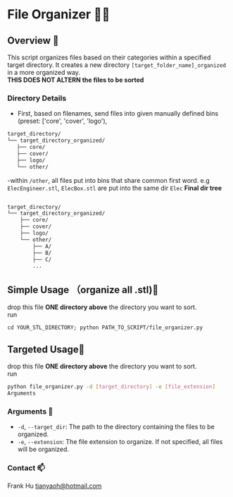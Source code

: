 # File Organizer 📂✨

## Overview 🌟
This script organizes files based on their categories within a specified target directory. It creates a new directory `[target_folder_name]_organized` in a more organized way.<br>
__THIS DOES NOT ALTERN the files to be sorted__
   
### Directory Details
 - First, based on filenames, send files into given manually defined bins (preset: ['core', 'cover', 'logo'), 
 ```bash
target_directory/
└── target_directory_organized/
    ├── core/
    ├── cover/
    ├── logo/
    └── other/
```
  -within `/other`, all files put into bins that share common first word. e.g `ElecEngineer.stl`, `ElecBox.stl` are put into the same dir `Elec`
**Final dir tree**
```bash

target_directory/
└── target_directory_organized/
    ├── core/
    ├── cover/
    ├── logo/
    └── other/
        ├── A/
        ├── B/
        ├── C/
        ...
```

## Simple Usage （organize all .stl)🚀
  drop this file **ONE directory above** the directory you want to sort. <br>
  run
```
cd YOUR_STL_DIRECTORY; python PATH_TO_SCRIPT/file_organizer.py
```

## Targeted Usage🎯
  drop this file **ONE directory above** the directory you want to sort. <br>
  run
```bash
python file_organizer.py -d [target_directory] -e [file_extension]
Arguments
```
### Arguments 📜
- `-d`, `--target_dir`: The path to the directory containing the files to be organized.
- `-e`, `--extension`: The file extension to organize. If not specified, all files will be organized.


### Contact 📫
Frank Hu tianyaoh@hotmail.com

